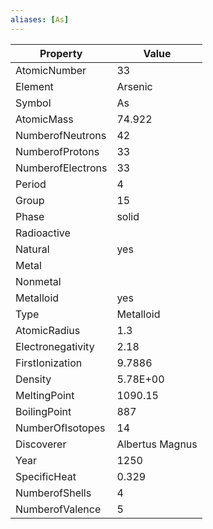 ```yaml
---
aliases: [As]
---
```


| Property          | Value           |
| ----------------- | --------------- |
| AtomicNumber      | 33              |
| Element           | Arsenic         |
| Symbol            | As              |
| AtomicMass        | 74.922          |
| NumberofNeutrons  | 42              |
| NumberofProtons   | 33              |
| NumberofElectrons | 33              |
| Period            | 4               |
| Group             | 15              |
| Phase             | solid           |
| Radioactive       |                 |
| Natural           | yes             |
| Metal             |                 |
| Nonmetal          |                 |
| Metalloid         | yes             |
| Type              | Metalloid       |
| AtomicRadius      | 1.3             |
| Electronegativity | 2.18            |
| FirstIonization   | 9.7886          |
| Density           | 5.78E+00        |
| MeltingPoint      | 1090.15         |
| BoilingPoint      | 887             |
| NumberOfIsotopes  | 14              |
| Discoverer        | Albertus Magnus |
| Year              | 1250            |
| SpecificHeat      | 0.329           |
| NumberofShells    | 4               |
| NumberofValence   | 5               |
